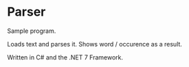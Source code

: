 # Parser

Sample program.

Loads text and parses it. Shows word / occurence as a result.

Written in C# and the .NET 7 Framework.
